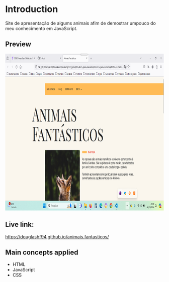 # Introduction

Site de apresentação de algums animais afim de demostrar umpouco do meu
conhecimento em JavaScript.

## Preview

<img src="https://github.com/DouglasHF94/animais.fantasticos/blob/master/animaisFantastico.png" height="500"/>

## Live link:

https://douglashf94.github.io/animais.fantasticos/

## Main concepts applied

- HTML
- JavaScript
- CSS 